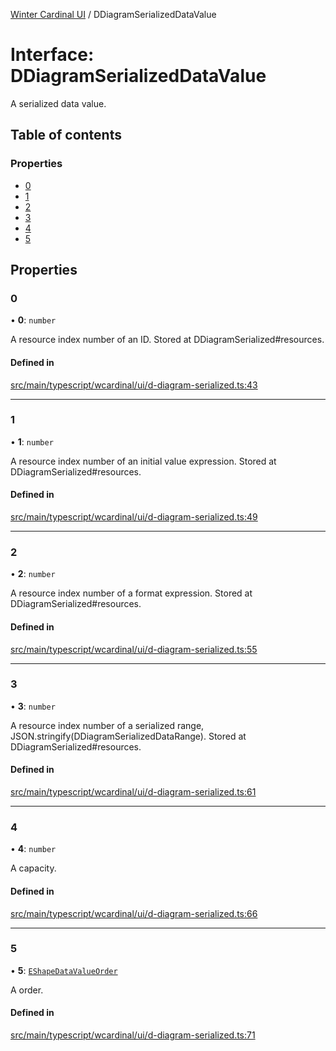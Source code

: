 [Winter Cardinal UI](../README.md) / DDiagramSerializedDataValue

# Interface: DDiagramSerializedDataValue

A serialized data value.

## Table of contents

### Properties

- [0](DDiagramSerializedDataValue.md#0)
- [1](DDiagramSerializedDataValue.md#1)
- [2](DDiagramSerializedDataValue.md#2)
- [3](DDiagramSerializedDataValue.md#3)
- [4](DDiagramSerializedDataValue.md#4)
- [5](DDiagramSerializedDataValue.md#5)

## Properties

### 0

• **0**: `number`

A resource index number of an ID.
Stored at DDiagramSerialized#resources.

#### Defined in

[src/main/typescript/wcardinal/ui/d-diagram-serialized.ts:43](https://github.com/winter-cardinal/winter-cardinal-ui/blob/v0.154.0/src/main/typescript/wcardinal/ui/d-diagram-serialized.ts#L43)

___

### 1

• **1**: `number`

A resource index number of an initial value expression.
Stored at DDiagramSerialized#resources.

#### Defined in

[src/main/typescript/wcardinal/ui/d-diagram-serialized.ts:49](https://github.com/winter-cardinal/winter-cardinal-ui/blob/v0.154.0/src/main/typescript/wcardinal/ui/d-diagram-serialized.ts#L49)

___

### 2

• **2**: `number`

A resource index number of a format expression.
Stored at DDiagramSerialized#resources.

#### Defined in

[src/main/typescript/wcardinal/ui/d-diagram-serialized.ts:55](https://github.com/winter-cardinal/winter-cardinal-ui/blob/v0.154.0/src/main/typescript/wcardinal/ui/d-diagram-serialized.ts#L55)

___

### 3

• **3**: `number`

A resource index number of a serialized range, JSON.stringify(DDiagramSerializedDataRange).
Stored at DDiagramSerialized#resources.

#### Defined in

[src/main/typescript/wcardinal/ui/d-diagram-serialized.ts:61](https://github.com/winter-cardinal/winter-cardinal-ui/blob/v0.154.0/src/main/typescript/wcardinal/ui/d-diagram-serialized.ts#L61)

___

### 4

• **4**: `number`

A capacity.

#### Defined in

[src/main/typescript/wcardinal/ui/d-diagram-serialized.ts:66](https://github.com/winter-cardinal/winter-cardinal-ui/blob/v0.154.0/src/main/typescript/wcardinal/ui/d-diagram-serialized.ts#L66)

___

### 5

• **5**: [`EShapeDataValueOrder`](../README.md#eshapedatavalueorder)

A order.

#### Defined in

[src/main/typescript/wcardinal/ui/d-diagram-serialized.ts:71](https://github.com/winter-cardinal/winter-cardinal-ui/blob/v0.154.0/src/main/typescript/wcardinal/ui/d-diagram-serialized.ts#L71)
